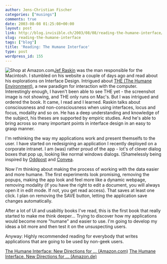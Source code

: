 ```yaml
---
author: Jens-Christian Fischer
categories: ["musings"]
comments: true
date: 2003-08-08 01:25:08+00:00
layout: post
link: http://blog.invisible.ch/2003/08/08/reading-the-humane-interface/
slug: reading-the-humane-interface
tags: ["blog"]
title: 'Reading: The Humane Interface'
type: post
wordpress_id: 155
---
```


![Shop at Amazon.com](http://rcm-images.amazon.com/images/G/01/rcm/120x240.gif)[Jef Raskin](http://www.jefraskin.com/) was the man responsible for the Macintosh. I stumbled on his website a couple of days ago and read about his explorations on Interface Design. Intrigued about [THE (The Humane Environment)](http://humane.sourceforge.net/the/index.html), a new paradigm for interaction with the computer. Interestingly enough, I haven't been able to see THE yet - the screenshot image is not showing, and THE only runs on Mac's. 
But I was intrigued and ordered the book. It came, I read and I learned. Raskin talks about consciousness and non-consciousness when using interfaces, locus and focus, modality and so on. He has a deep understanding and knowledge of the subject, his theses are supported by empiric studies. And he's able to bring across so many important points in interface design in an easy to grasp manner.

I'm rethinking the way my applications work and present themselfs to the user. I have started on redesigning an application I recently deployed on a corporate intranet. I am (was) rather proud of the app - lot's of clever dialog boxes that pop up, looking like normal windows dialogs. (Shamelessly being inspired by [Oddpost](http://www.invisible.ch/archives/000014.html) and [Convea](http://www.convea.com/).

Now I'm thinking about making the process of working with the data easier and more humane. The first experiments look promising, removing the popups, making the app look and feel more like a dynamic webpage, removing modality (if you have the right to edit a document, you will always open it in edit mode. If not, you get read access). That saves at least one click. I plan on removing the SAVE button, letting the application save changes automatically. 

After a lot of UI and usabiltiy books I've read, this is the first book that really started to make me think deeper... Trying to discover how my applications would become more "humane" and easier to use. I'm going to develop my ideas a bit more and then test it on the unsuspecting users. 

Anyway: Highly recommended reading for everybody that writes applications that are going to be used by non-geek users.

[The Humane Interface: New Directions for ... (Amazon.com)](http://www.amazon.com/exec/obidos/ASIN/0201379376/invisiblech-20)
[The Humane Interface. New Directions for ... (Amazon.de)](http://www.amazon.de/exec/obidos/ASIN/0201379376/invisiblech-21)
